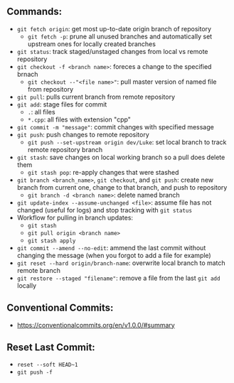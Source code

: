## Commands:
- `git fetch origin`: get most up-to-date origin branch of repository
  - `git fetch -p`: prune all unused branches and automatically set upstream ones for locally created branches
- `git status`: track staged/unstaged changes from local vs remote repository
- `git checkout -f <branch name>`: foreces a change to the specified brnach
  - `git checkout --"<file name>"`: pull master version of named file from repository
- `git pull`: pulls current branch from remote repository
- `git add`: stage files for commit
  - `.`: all files
  - `*.cpp`: all files with extension "cpp"
- `git commit -m "message"`: commit changes with specified message
- `git push`: push changes to remote repository
  - `git push --set-upstream origin dev/Luke`: set local branch to track remote repository branch
- `git stash`: save changes on local working branch so a pull does delete them
  - `git stash pop`: re-apply changes that were stashed
- `git branch <branch_name>`, `git checkout`, and `git push`: create new branch from current one, change to that branch, and push to repository
  - `git branch -d <branch name>`: delete named branch
- `git update-index --assume-unchanged <file>`: assume file has not changed (useful for logs) and stop tracking with `git status`
- Workflow for pulling in branch updates:
  - `git stash`
  - `git pull origin <branch name>`
  - `git stash apply`
- `git commit --amend --no-edit`: ammend the last commit without changing the message (when you forgot to add a file for example)
- `git reset --hard origin/branch-name`: overwrite local branch to match remote branch
- `git restore --staged "filename"`: remove a file from the last `git add` locally

## Conventional Commits:
- https://conventionalcommits.org/en/v1.0.0/#summary

## Reset Last Commit:
- `reset --soft HEAD~1`
- `git push -f`
